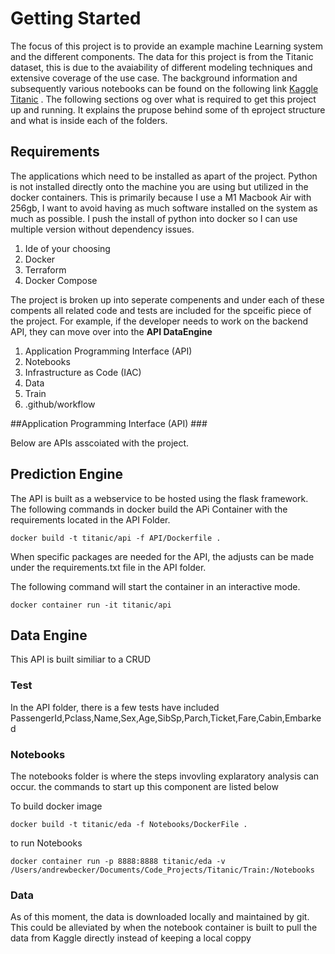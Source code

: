 # Getting Started #

The focus of this project is to provide an example machine Learning system and the different components. The data for this project is from the Titanic dataset, this is due to the avaiability of different modeling techniques and extensive coverage of the use case. The background information and subsequently various notebooks can be found on the following link [Kaggle Titanic](https://www.kaggle.com/c/titanic) . The following sections og over what is required to get this project up and running. It explains the prupose behind some of th eproject structure and what is inside each of the folders. 

## Requirements ##

The applications which need to be installed as apart of the project. Python is not installed directly onto the machine you are using but utilized in the docker containers. This is primarily because I use a M1 Macbook Air with 256gb, I want to avoid having as much software installed on the system as much as possible. I push the install of python into docker so I can use multiple version without dependency issues. 

1. Ide of your choosing
2. Docker
3. Terraform
4. Docker Compose

The project is broken up into seperate compenents and under each of these compents all related code and tests are included for the spceific piece of the project. For example, if the developer needs to work on the backend API, they can move over into the **API DataEngine**  

1. Application Programming Interface (API)
2. Notebooks
3. Infrastructure as Code (IAC)
4. Data
5. Train
6. .github/workflow



##Application Programming Interface (API) ###

Below are APIs asscoiated with the project. 

## Prediction Engine ##

The API is built as a webservice to be hosted using the flask framework. The following commands in docker build the APi Container with the requirements located in the API Folder.  

`docker build -t titanic/api -f API/Dockerfile . `

When specific packages are needed for the API, the adjusts can be made under the requirements.txt file in the API folder. 

The following command will start the container in an interactive mode. 

`docker container run -it titanic/api`

## Data Engine ##
This API is built similiar to a CRUD





### Test ###
In the API folder, there is a few tests have included 
PassengerId,Pclass,Name,Sex,Age,SibSp,Parch,Ticket,Fare,Cabin,Embarked


### Notebooks ###
The notebooks folder is where the steps invovling explaratory analysis can occur. the commands to start up this component are listed below


To build docker image

`docker build -t titanic/eda -f Notebooks/DockerFile . `


to run Notebooks 


`docker container run -p 8888:8888 titanic/eda -v /Users/andrewbecker/Documents/Code_Projects/Titanic/Train:/Notebooks`


### Data ###

As of this moment, the data is downloaded locally and maintained by git. This could be alleviated by when the notebook container is built to pull the data from Kaggle directly instead of keeping a local coppy